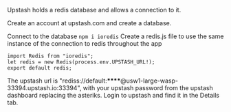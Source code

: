 Upstash holds a redis database and allows a connection to it.

Create an account at upstash.com and create a database.

Connect to the database
`npm i ioredis`
Create a redis.js file to use the same instance of the connection to redis throughout the app

    import Redis from "ioredis";
    let redis = new Redis(process.env.UPSTASH_URL!);
    export default redis;

The upstash url is "rediss://default:**\*\*\*\***@usw1-large-wasp-33394.upstash.io:33394", with your upstash password from the upstash dashboard replacing the asteriks. Login to upstash and find it in the Details tab.
